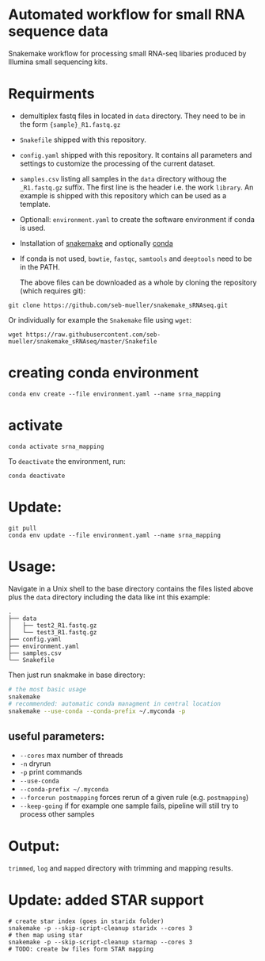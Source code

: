 # Automated workflow for small RNA sequence data
Snakemake workflow for processing small RNA-seq libaries produced by Illumina small sequencing kits.

# Requirments
- demultiplex fastq files in located in `data` directory. They need to be in the form `{sample}_R1.fastq.gz`
- `Snakefile` shipped with this repository.
- `config.yaml` shipped with this repository. It contains all parameters and settings to customize the processing of the current dataset.
-  `samples.csv` listing all samples in the `data` directory withoug the `_R1.fastq.gz` suffix. The first line is the header i.e. the work `library`. An example is shipped with this repository which can be used as a template.
- Optionall: `environment.yaml` to create the software environment if conda is used.
- Installation of [snakemake](https://snakemake.readthedocs.io/en/stable/) and optionally [conda](https://conda.io/docs/)
- If conda is not used, `bowtie`, `fastqc`, `samtools` and `deeptools` need to be in the PATH.

    The above files can be downloaded as a whole by cloning the repository (which requires git):

```
git clone https://github.com/seb-mueller/snakemake_sRNAseq.git
```
Or individually for example the `Snakemake` file using `wget`:

```
wget https://raw.githubusercontent.com/seb-mueller/snakemake_sRNAseq/master/Snakefile
```

# creating conda environment
```
conda env create --file environment.yaml --name srna_mapping
```

# activate 

```
conda activate srna_mapping
```
To `deactivate` the environment, run:

```
conda deactivate
```

# Update:
```
git pull
conda env update --file environment.yaml --name srna_mapping
```
# Usage:

Navigate in a Unix shell to the base directory contains the files listed above plus the `data` directory including the data like int this example:

```
.
├── data
│   ├── test2_R1.fastq.gz
│   └── test3_R1.fastq.gz
├── config.yaml
├── environment.yaml
├── samples.csv
└── Snakefile
```

Then just run snakmake in base directory:


```sh
# the most basic usage
snakemake
# recommended: automatic conda managment in central location
snakemake --use-conda --conda-prefix ~/.myconda -p
```
## useful parameters:
- `--cores` max number of threads
- `-n` dryrun
- `-p` print commands
- `--use-conda`
- `--conda-prefix ~/.myconda`
- `--forcerun postmapping` forces rerun of a given rule (e.g. `postmapping`)
- `--keep-going` if for example one sample fails, pipeline will still try to process other samples
 

# Output:

`trimmed`, `log` and `mapped` directory with trimming and mapping results.


# Update: added STAR support

```
# create star index (goes in staridx folder)
snakemake -p --skip-script-cleanup staridx --cores 3
# then map using star
snakemake -p --skip-script-cleanup starmap --cores 3
# TODO: create bw files form STAR mapping
